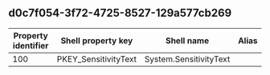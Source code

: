## d0c7f054-3f72-4725-8527-129a577cb269

Property identifier | Shell property key | Shell name | Alias
--- | --- | --- | ---
100 | PKEY_SensitivityText | System.SensitivityText | 


